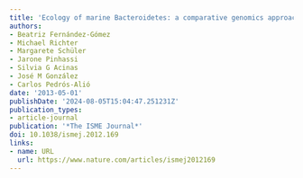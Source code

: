 ```yaml
---
title: 'Ecology of marine Bacteroidetes: a comparative genomics approach'
authors:
- Beatriz Fernández-Gómez
- Michael Richter
- Margarete Schüler
- Jarone Pinhassi
- Silvia G Acinas
- José M González
- Carlos Pedrós-Alió
date: '2013-05-01'
publishDate: '2024-08-05T15:04:47.251231Z'
publication_types:
- article-journal
publication: '*The ISME Journal*'
doi: 10.1038/ismej.2012.169
links:
- name: URL
  url: https://www.nature.com/articles/ismej2012169
---
```


